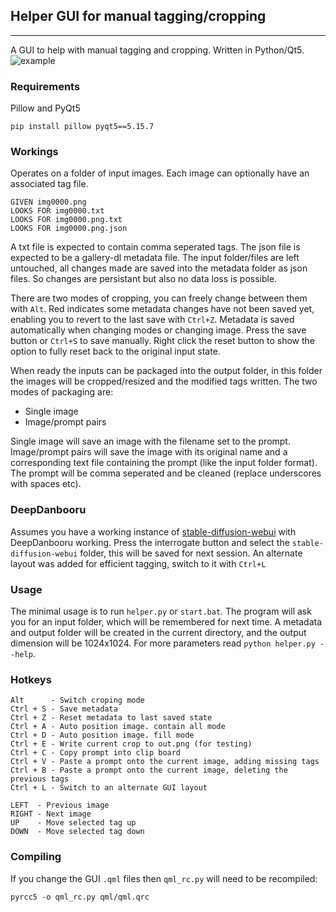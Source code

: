 ## Helper GUI for manual tagging/cropping
--------
A GUI to help with manual tagging and cropping. Written in Python/Qt5.
![example](https://github.com/arenatemp/sd-tagging-helper/raw/master/screenshot.png)

### Requirements
Pillow and PyQt5
```
pip install pillow pyqt5==5.15.7
```

### Workings
Operates on a folder of input images. Each image can optionally have an associated tag file.
```
GIVEN img0000.png
LOOKS FOR img0000.txt
LOOKS FOR img0000.png.txt
LOOKS FOR img0000.png.json
```
A txt file is expected to contain comma seperated tags. The json file is expected to be a gallery-dl metadata file.
The input folder/files are left untouched, all changes made are saved into the metadata folder as json files. So changes are persistant but also no data loss is possible.

There are two modes of cropping, you can freely change between them with `Alt`. Red indicates some metadata changes have not been saved yet, enabling you to revert to the last save with `Ctrl+Z`. Metadata is saved automatically when changing modes or changing image. Press the save button or `Ctrl+S` to save manually. Right click the reset button to show the option to fully reset back to the original input state.

When ready the inputs can be packaged into the output folder, in this folder the images will be cropped/resized and the modified tags written.
The two modes of packaging are:
- Single image
- Image/prompt pairs

Single image will save an image with the filename set to the prompt.
Image/prompt pairs will save the image with its original name and a corresponding text file containing the prompt (like the input folder format).
The prompt will be comma seperated and be cleaned (replace underscores with spaces etc).

### DeepDanbooru
Assumes you have a working instance of [stable-diffusion-webui](https://github.com/AUTOMATIC1111/stable-diffusion-webui) with DeepDanbooru working.
Press the interrogate button and select the `stable-diffusion-webui` folder, this will be saved for next session.
An alternate layout was added for efficient tagging, switch to it with `Ctrl+L`

### Usage
The minimal usage is to run `helper.py` or `start.bat`. The program will ask you for an input folder, which will be remembered for next time. A metadata and output folder will be created in the current directory, and the output dimension will be 1024x1024. For more parameters read `python helper.py --help`.

### Hotkeys
```
Alt      - Switch croping mode
Ctrl + S - Save metadata
Ctrl + Z - Reset metadata to last saved state
Ctrl + A - Auto position image. contain all mode
Ctrl + D - Auto position image. fill mode
Ctrl + E - Write current crop to out.png (for testing)
Ctrl + C - Copy prompt into clip board
Ctrl + V - Paste a prompt onto the current image, adding missing tags
Ctrl + B - Paste a prompt onto the current image, deleting the previous tags
Ctrl + L - Switch to an alternate GUI layout

LEFT  - Previous image
RIGHT - Next image
UP    - Move selected tag up
DOWN  - Move selected tag down
```

### Compiling
If you change the GUI `.qml` files then `qml_rc.py` will need to be recompiled:
```
pyrcc5 -o qml_rc.py qml/qml.qrc
```